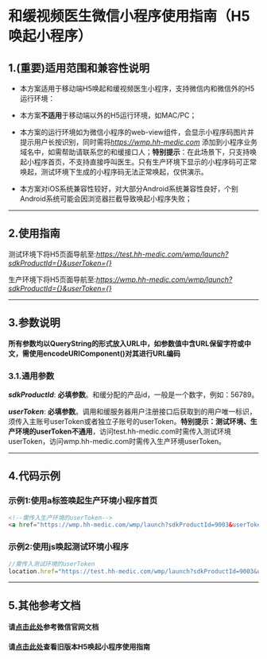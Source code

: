 # 和缓视频医生微信小程序使用指南（H5唤起小程序）


## 1.(**重要**)适用范围和兼容性说明

* 本方案适用于移动端H5唤起和缓视频医生小程序，支持微信内和微信外的H5运行环境：

* 本方案**不适用**于移动端以外的H5运行环境，如MAC/PC；

* 本方案的运行环境如为微信小程序的web-view组件，会显示小程序码图片并提示用户长按识别，同时需将*https://wmp.hh-medic.com* 添加到小程序业务域名中，如需帮助请联系您的和缓接口人；**特别提示**：在此场景下，只支持唤起小程序首页，不支持直接呼叫医生。只有生产环境下显示的小程序码可正常唤起，测试环境下生成的小程序码无法正常唤起，仅供演示。

* 本方案对iOS系统兼容性较好，对大部分Android系统兼容性良好，个别Android系统可能会因浏览器拦截导致唤起小程序失败；

---

## 2.使用指南

测试环境下将H5页面导航至:*https://test.hh-medic.com/wmp/launch?sdkProductId={}&userToken={}*

生产环境下将H5页面导航至:*https://wmp.hh-medic.com/wmp/launch?sdkProductId={}&userToken={}*

---

## 3.参数说明

**所有参数均以QueryString的形式放入URL中，如参数值中含URL保留字符或中文，需使用encodeURIComponent()对其进行URL编码**

### 3.1.通用参数

***sdkProductId***: **必填参数**。和缓分配的产品id，一般是一个数字，例如：56789。

***userToken***: **必填参数**。调用和缓服务器用户注册接口后获取到的用户唯一标识，须传入主账号userToken或者独立子账号的userToken。**特别提示：测试环境、生产环境的userToken不通用**，访问test.hh-medic.com时需传入测试环境userToken，访问wmp.hh-medic.com时需传入生产环境userToken。

---

## 4.代码示例

### 示例1:使用a标签唤起生产环境小程序首页

```html
<!--需传入生产环境的userToken-->
<a href="https://wmp.hh-medic.com/wmp/launch?sdkProductId=9003&userToken=AE87BF75164F200D227EB6312C432825CCCB578FFE9820E7F43A1807648A85D9">点击打开小程序</a>
```

### 示例2:使用js唤起测试环境小程序

```javascript
//需传入测试环境的userToken
location.href="https://test.hh-medic.com/wmp/launch?sdkProductId=9003&userToken=E6E6E880BB3AD4A1D8B31FE763B6ADEB3F0D04F68EA2608F6783B874E4F50EEF"
```

---

## 5.其他参考文档

#### 请[点击此处](https://developers.weixin.qq.com/doc/offiaccount/OA_Web_Apps/Wechat_Open_Tag.html)参考微信官网文档

#### 请[点击此处](https://github.com/HHMedic/HHDoctorSDK_demo_wmp/blob/master/README_H5Call_Obsolete.md)查看旧版本H5唤起小程序使用指南
